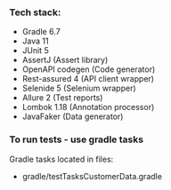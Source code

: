 ### Tech stack:
- Gradle 6.7
- Java 11
- JUnit 5
- AssertJ (Assert library)
- OpenAPI codegen (Code generator)
- Rest-assured 4 (API client wrapper)
- Selenide 5 (Selenium wrapper)
- Allure 2 (Test reports)
- Lombok 1.18 (Annotation processor)
- JavaFaker (Data generator)

### To run tests - use gradle tasks
Gradle tasks located in files:
- gradle/testTasksCustomerData.gradle